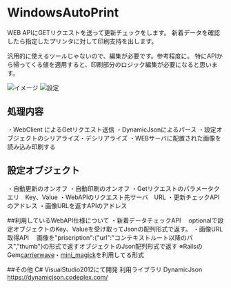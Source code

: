 # WindowsAutoPrint
WEB APIにGETリクエストを送って更新チェックをします。
新着データを確認したら指定したプリンタに対して印刷支持を出します。

汎用的に使えるツールじゃないので、編集が必要です。参考程度に。
特にAPIから帰ってくる値を適用すると、印刷部分のロジック編集が必要になると思います。

![イメージ](https://github.com/tdaiku/WindowsAutoPrint/tree/master/img/screenshot_main.png)
![設定](https://github.com/tdaiku/WindowsAutoPrint/tree/master/img/screenshot_config.png)

## 処理内容
・WebClient によるGetリクエスト送信
・DynamicJsonによるパース
・設定オブジェクトのシリアライズ・デシリアライズ
・WEBサーバに配置された画像を読み込み印刷する

## 設定オブジェクト
・自動更新のオンオフ
・自動印刷のオンオフ
・Getリクエストのパラメータクエリ　Key、Value
・WebAPIのリクエスト先サーバ　URL
・更新チェックAPIのアドレス
・画像URLを返すAPIのアドレス

##利用しているWebAPI仕様について
・新着データチェックAPI
　optionalで設定オブジェクトのKey、Valueを受け取ってJsonの配列形式で返す。
・画像URL取得API
　画像を"priscription":{"url":"コンテキストルート以降のパス","thumb"}の形式で返すオブジェクトのJson配列形式で返す
※RailsのGem[carrierwave](https://github.com/carrierwaveuploader/carrierwave)・[mini_magick](https://github.com/minimagick/minimagick)を利用してる形式


##その他
C# VisualStudio2012にて開発
利用ライブラリ
DynamicJson　https://dynamicjson.codeplex.com/
